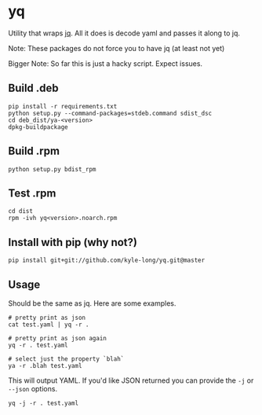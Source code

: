 yq
==

Utility that wraps [jq](https://stedolan.github.io/jq/).  All it does is decode yaml and passes it along to jq.

Note: These packages do not force you to have jq (at least not yet)

Bigger Note: So far this is just a hacky script.  Expect issues.

Build .deb
----------

```
pip install -r requirements.txt
python setup.py --command-packages=stdeb.command sdist_dsc
cd deb_dist/ya-<version>
dpkg-buildpackage
```

Build .rpm
----------
```
python setup.py bdist_rpm
```

Test .rpm
---------
```
cd dist
rpm -ivh yq<version>.noarch.rpm
```

Install with pip (why not?)
---------------------------
```
pip install git+git://github.com/kyle-long/yq.git@master
```

Usage
-----

Should be the same as jq.  Here are some examples.

```
# pretty print as json
cat test.yaml | yq -r .

# pretty print as json again
yq -r . test.yaml

# select just the property `blah`
ya -r .blah test.yaml
```

This will output YAML.  If you'd like JSON returned you can provide the `-j` or `--json` options.
```
yq -j -r . test.yaml
```
